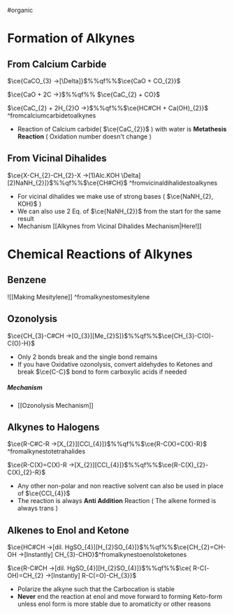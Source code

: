 #organic
# Formation of Alkynes

## From Calcium Carbide

$\ce{CaCO_{3} ->[\Delta]}$%%qf%%$\ce{CaO + CO_{2}}$

$\ce{CaO + 2C ->}$%%qf%% $\ce{CaC_{2} + CO}$

$\ce{CaC_{2} + 2H_{2}O ->}$%%qf%%$\ce{HC#CH + Ca(OH)_{2}}$ ^fromcalciumcarbidetoalkynes

- Reaction of Calcium carbide( $\ce{CaC_{2}}$ ) with water is **Metathesis Reaction** ( Oxidation number doesn't change )

## From Vicinal Dihalides

$\ce{X-CH_{2}-CH_{2}-X ->[1)Alc.KOH \Delta][2)NaNH_{2}]}$%%qf%%$\ce{CH#CH}$ ^fromvicinaldihalidestoalkynes
- For vicinal dihalides we make use of strong bases ( $\ce{NaNH_{2}, KOH}$ ) 
- We can also use 2 Eq. of $\ce{NaNH_{2}}$ from the start for the same result
- Mechanism [[Alkynes from Vicinal Dihalides Mechanism|Here!]]


# Chemical Reactions of Alkynes

## Benzene
![[Making Mesitylene]] ^fromalkynestomesitylene


## Ozonolysis
$\ce{CH_{3}-C#CH ->[O_{3}][Me_{2}S]}$%%qf%%$\ce{CH_{3}-C(O)-C(O)-H}$
- Only 2 bonds break and the single bond remains
- If you have Oxidative ozonolysis, convert aldehydes to Ketones and break $\ce{C-C}$ bond to form carboxylic acids if needed

##### Mechanism
- [[Ozonolysis Mechanism]]

## Alkynes to Halogens

$\ce{R-C#C-R ->[X_{2}][CCl_{4}]}$%%qf%%$\ce{R-C(X)=C(X)-R}$ ^fromalkynestotetrahalides
<!--SR:!2025-03-31,4,270-->

$\ce{R-C(X)=C(X)-R ->[X_{2}][CCl_{4}]}$%%qf%%$\ce{R-C(X)_{2}-C(X)_{2}-R}$

- Any other non-polar and non reactive solvent can also be used in place of $\ce{CCl_{4}}$ 
- The reaction is always **Anti Addition** Reaction ( The alkene formed is always trans )

## Alkenes to Enol and Ketone

$\ce{HC#CH ->[dil. HgSO_{4}][H_{2}SO_{4}]}$%%qf%%$\ce{CH_{2}=CH-OH ->[Instantly] CH_{3}-CHO}$^fromalkynestoenolstoketones

$\ce{R-C#CH ->[dil. HgSO_{4}][H_{2}SO_{4}]}$%%qf%%$\ce{ R-C(-OH)=CH_{2} ->[Instantly] R-C(=O)-CH_{3}}$
<!--SR:!2025-03-31,4,270-->

- Polarize the alkyne such that the Carbocation is stable
- **Never** end the reaction at enol and move forward to forming Keto-form unless enol form is more stable due to aromaticity or other reasons